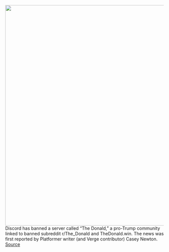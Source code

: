 <img src='https://cdn.vox-cdn.com/thumbor/WeQ0_m_qNeuFQtD2lKkzZkHyIeQ=/0x0:2040x1360/1200x800/filters:focal(857x517:1183x843)/cdn.vox-cdn.com/uploads/chorus_image/image/68641510/acastro_200318_1777_discord_0001.0.0.jpg' width='700px' /><br/>
Discord has banned a server called “The Donald,” a pro-Trump community linked to banned subreddit r/The_Donald and TheDonald.win. The news was first reported by Platformer writer (and Verge contributor) Casey Newton.
<a href='https://www.theverge.com/2021/1/8/22221579/discord-bans-the-donald-server-reddit-subreddit'> Source <a/>